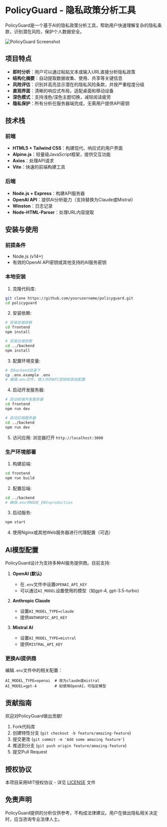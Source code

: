 # PolicyGuard - 隐私政策分析工具

PolicyGuard是一个基于AI的隐私政策分析工具，帮助用户快速理解复杂的隐私条款，识别潜在风险，保护个人数据安全。

![PolicyGuard Screenshot](screenshot.png)

## 项目特点

- **即时分析**：用户可以通过粘贴文本或输入URL直接分析隐私政策
- **结构化摘要**：自动提取数据收集、使用、共享等关键信息
- **风险评估**：识别并高亮显示潜在的隐私风险条款，并按严重程度分级
- **直观界面**：清晰的响应式布局，适配桌面和移动设备
- **深色模式**：支持浅色/深色主题切换，减轻阅读疲劳
- **隐私保护**：所有分析在服务器端完成，无需用户提供API密钥

## 技术栈

### 前端
- **HTML5 + Tailwind CSS**：构建现代、响应式的用户界面
- **Alpine.js**：轻量级JavaScript框架，提供交互功能
- **Axios**：处理API请求
- **Vite**：快速的前端构建工具

### 后端
- **Node.js + Express**：构建API服务器
- **OpenAI API**：提供AI分析能力（支持替换为Claude或Mistral）
- **Winston**：日志记录
- **Node-HTML-Parser**：处理URL内容提取

## 安装与使用

### 前提条件
- Node.js (v14+)
- 有效的OpenAI API密钥或其他支持的AI服务密钥

### 本地安装

1. 克隆代码库:
```bash
git clone https://github.com/yourusername/policyguard.git
cd policyguard
```

2. 安装依赖:
```bash
# 安装前端依赖
cd frontend
npm install

# 安装后端依赖
cd ../backend
npm install
```

3. 配置环境变量:
```bash
# 在backend目录下
cp .env.example .env
# 编辑.env文件，填入你的API密钥和其他配置
```

4. 启动开发服务器:
```bash
# 启动前端开发服务器
cd frontend
npm run dev

# 启动后端服务器
cd ../backend
npm run dev
```

5. 访问应用:
浏览器打开 `http://localhost:3000`

### 生产环境部署

1. 构建前端:
```bash
cd frontend
npm run build
```

2. 配置后端:
```bash
cd ../backend
# 确保.env中NODE_ENV=production
```

3. 启动服务:
```bash
npm start
```

4. 使用Nginx或其他Web服务器进行代理配置（可选）

## AI模型配置

PolicyGuard设计为支持多种AI服务提供商。目前支持:

1. **OpenAI (默认)**
   - 在`.env`文件中设置`OPENAI_API_KEY`
   - 可以通过`AI_MODEL`设置使用的模型（如gpt-4, gpt-3.5-turbo）

2. **Anthropic Claude**
   - 设置`AI_MODEL_TYPE=claude`
   - 提供`ANTHROPIC_API_KEY`

3. **Mistral AI**
   - 设置`AI_MODEL_TYPE=mistral`
   - 提供`MISTRAL_API_KEY`

### 更换AI提供商
编辑`.env`文件中的相关配置：
```
AI_MODEL_TYPE=openai  # 改为claude或mistral
AI_MODEL=gpt-4        # 如使用OpenAI，可指定模型
```

## 贡献指南

欢迎对PolicyGuard做出贡献!

1. Fork代码库
2. 创建特性分支 (`git checkout -b feature/amazing-feature`)
3. 提交更改 (`git commit -m 'Add some amazing feature'`)
4. 推送到分支 (`git push origin feature/amazing-feature`)
5. 提交Pull Request

## 授权协议

本项目采用MIT授权协议 - 详见 [LICENSE](LICENSE) 文件

## 免责声明

PolicyGuard提供的分析仅供参考，不构成法律建议。用户在做出隐私相关决定时，应当咨询专业法律人士。 